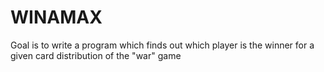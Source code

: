 WINAMAX
=======

Goal is to write a program which finds out which player is the winner for a given card distribution of the "war" game
